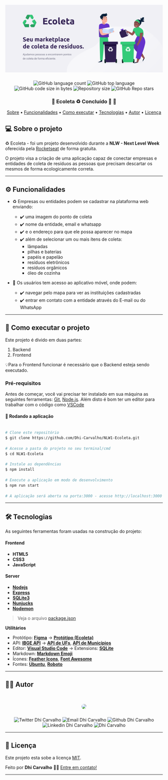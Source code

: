 <h1 align="center">
    <img alt="LaunchBase" src="./public/images/banner.png" />
</h1>

<p align="center">
  <img alt="GitHub language count" src="https://img.shields.io/github/languages/count/Dhi-Carvalho/NLW1-Ecoleta?style=plastic">

  <img alt="GitHub top language" src="https://img.shields.io/github/languages/top/Dhi-Carvalho/NLW1-Ecoleta?style=plastic">

  <img alt="GitHub code size in bytes" src="https://img.shields.io/github/languages/code-size/Dhi-Carvalho/NLW1-Ecoleta?style=plastic">

  <img alt="Repository size" src="https://img.shields.io/github/repo-size/Dhi-Carvalho/NLW1-Ecoleta?style=plastic">
    
  <img alt="GitHub Repo stars" src="https://img.shields.io/github/stars/Dhi-Carvalho/NLW1-Ecoleta?style=plastic">

 
</p>

<h3 align="center"> 
	🚧  Ecoleta ♻️ Concluído 🚀 🚧
</h3>

<p align="center">
 <a href="#-sobre-o-projeto">Sobre</a> •
 <a href="#-funcionalidades">Funcionalidades</a> •
 <a href="#-como-executar-o-projeto">Como executar</a> • 
 <a href="#-tecnologias">Tecnologias</a> •  
 <a href="#-autor">Autor</a> • 
 <a href="#user-content--licença">Licença</a>
</p>


## 💻 Sobre o projeto

♻️ Ecoleta - foi um projeto desenvolvido durante a **NLW - Next Level Week** oferecida pela [Rocketseat](https://blog.rocketseat.com.br/primeira-next-level-week/) de forma gratuita.

O projeto visa a criação de uma aplicação capaz de conectar empresas e entidades de coleta de resíduos as pessoas que precisam descartar os mesmos de forma ecologicamente correta.

---

## ⚙️ Funcionalidades

- :recycle: Empresas ou entidades podem se cadastrar na plataforma web enviando:
  - :heavy_check_mark: uma imagem do ponto de coleta
  - :heavy_check_mark: nome da entidade, email e whatsapp
  - :heavy_check_mark: e o endereço para que ele possa aparecer no mapa
  - :heavy_check_mark: além de selecionar um ou mais ítens de coleta: 
    - lâmpadas
    - pilhas e baterias
    - papéis e papelão
    - resíduos eletrônicos
    - resíduos orgânicos
    - óleo de cozinha

- :boy: Os usuários tem acesso ao aplicativo móvel, onde podem:
  - :heavy_check_mark: navegar pelo mapa para ver as instituições cadastradas
  - :heavy_check_mark: entrar em contato com a entidade através do E-mail ou do WhatsApp

---

## 🚀 Como executar o projeto

Este projeto é divido em duas partes:
1. Backend
2. Frontend

💡Para o Frontend funcionar é necessário que o Backend esteja sendo executado.

### Pré-requisitos

Antes de começar, você vai precisar ter instalado em sua máquina as seguintes ferramentas:
[Git](https://git-scm.com), [Node.js](https://nodejs.org/en/). 
Além disto é bom ter um editor para trabalhar com o código como [VSCode](https://code.visualstudio.com/)


#### 🧭 Rodando a aplicação

```bash

# Clone este repositório
$ git clone https://github.com/Dhi-Carvalho/NLW1-Ecoleta.git

# Acesse a pasta do projeto no seu terminal/cmd
$ cd NLW1-Ecoleta

# Instale as dependências
$ npm install

# Execute a aplicação em modo de desenvolvimento
$ npm run start

# A aplicação será aberta na porta:3000 - acesse http://localhost:3000

```

---

## 🛠 Tecnologias

As seguintes ferramentas foram usadas na construção do projeto:

#### **Frontend**

- **HTML5**
- **CSS3**
- **JavaScript**

#### **Server**

-   **[Nodejs](https://nodejs.org/en/)**
-   **[Express](https://expressjs.com/)**
-   **[SQLite3](https://www.npmjs.com/package/sqlite3)**
-   **[Nunjucks](https://mozilla.github.io/nunjucks/)**
-   **[Nodemon](https://www.npmjs.com/package/nodemon)**


> Veja o arquivo  [package.json](https://github.com/Dhi-Carvalho/NLW1-Ecoleta/blob/main/package.json)

**Utilitários**

-   Protótipo:  **[Figma](https://www.figma.com/)**  →  **[Protótipo (Ecoleta)](https://www.figma.com/file/Byw4X5etg8VCmezueyhzkC/Ecoleta-(Starter)?node-id=136%3A546)**
-   API:  **[IBGE API](https://servicodados.ibge.gov.br/api/docs/localidades?versao=1)**  →  **[API de UFs](https://servicodados.ibge.gov.br/api/docs/localidades?versao=1#api-UFs-estadosGet)**,  **[API de Municípios](https://servicodados.ibge.gov.br/api/docs/localidades?versao=1#api-Municipios-estadosUFMunicipiosGet)**
-   Editor:  **[Visual Studio Code](https://code.visualstudio.com/)**  → Extensions:  **[SQLite](https://marketplace.visualstudio.com/items?itemName=alexcvzz.vscode-sqlite)**
-   Markdown: **[Markdown Emoji](https://gist.github.com/rxaviers/7360908)**
-   Ícones:  **[Feather Icons](https://feathericons.com/)**,  **[Font Awesome](https://fontawesome.com/)**
-   Fontes:  **[Ubuntu](https://fonts.google.com/specimen/Ubuntu)**,  **[Roboto](https://fonts.google.com/specimen/Roboto)**


---

## :man_student: Autor

 <h1 align="center">
    <img style="border-radius: 50%;" src="https://images2.imgbox.com/7c/82/ADR3x8b2_o.jpg" width="250">
</h1>

<p align="center">
<img src="https://img.shields.io/twitter/url?style=social&url=https%3A%2F%2Ftwitter.com%2FDhiCarvalho85" alt="Twitter Dhi Carvalho"/>
<img src="https://img.shields.io/badge/-Gmail-c14438?style=flat-square&logo=Gmail&logoColor=white&link=mailto:dhi.carvalho85@gmail.com" alt="Email Dhi Carvalho"/>
<img src="https://img.shields.io/badge/-Github-000?style=flat-square&logo=Github&logoColor=white&link=https://github.com/Dhi-Carvalho" alt="Github Dhi Carvalho"/>
<img src="https://img.shields.io/badge/-LinkedIn-blue?style=flat-square&logo=Linkedin&logoColor=white&link=https://www.linkedin.com/in/dhi-carvalho/" alt="Linkedin Dhi Carvalho"/>
<img src="https://komarev.com/ghpvc/?username=Dhi-Carvalho" alt="Dhi Carvalho"/>
</p>

---

## 📝 Licença

Este projeto esta sobe a licença [MIT](./LICENSE).

Feito por **Dhi Carvalho** 👋🏽 [Entre em contato!](https://www.linkedin.com/in/dhi-carvalho/)

---